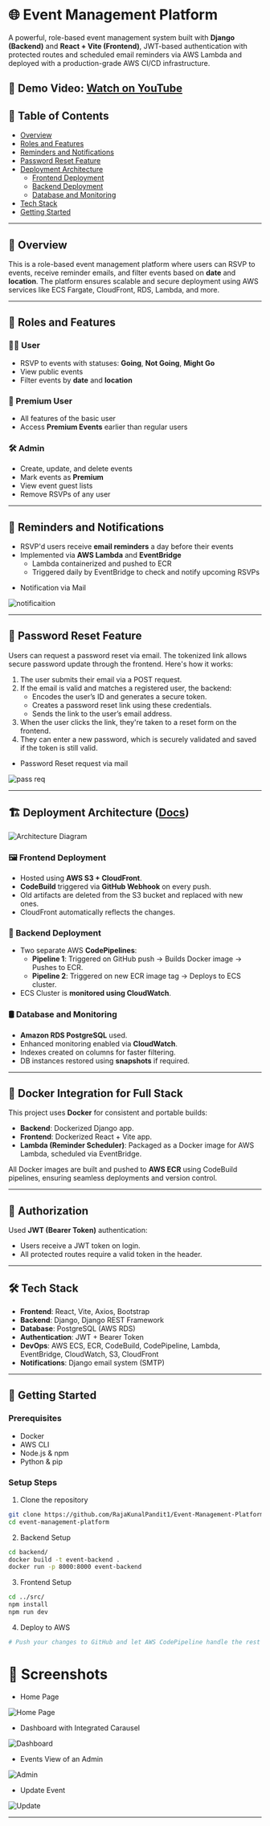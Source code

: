 # 🌐 Event Management Platform

A powerful, role-based event management system built with **Django (Backend)** and **React + Vite (Frontend)**, JWT-based authentication with protected routes and scheduled email reminders via AWS Lambda and deployed with a production-grade AWS CI/CD infrastructure.

🎥 **Demo Video**: <a href="https://www.youtube.com/watch?v=A69P-NmbC1s" target="_blank">Watch on YouTube</a>
---

## 🧠 Table of Contents

- [Overview](#overview)
- [Roles and Features](#roles-and-features)
- [Reminders and Notifications](#reminders-and-notifications)
- [Password Reset Feature](#password-reset-feature)
- [Deployment Architecture](#deployment-architecture)
  - [Frontend Deployment](#frontend-deployment)
  - [Backend Deployment](#backend-deployment)
  - [Database and Monitoring](#database-and-monitoring)
- [Tech Stack](#tech-stack)
- [Getting Started](#getting-started)

---

## 🚀 Overview

This is a role-based event management platform where users can RSVP to events, receive reminder emails, and filter events based on **date** and **location**. The platform ensures scalable and secure deployment using AWS services like ECS Fargate, CloudFront, RDS, Lambda, and more.

---

## 👥 Roles and Features

### 🧑‍💼 User
- RSVP to events with statuses: **Going**, **Not Going**, **Might Go**
- View public events
- Filter events by **date** and **location**

### 💎 Premium User
- All features of the basic user
- Access **Premium Events** earlier than regular users

### 🛠️ Admin
- Create, update, and delete events
- Mark events as **Premium**
- View event guest lists
- Remove RSVPs of any user

---

## 📩 Reminders and Notifications

- RSVP'd users receive **email reminders** a day before their events
- Implemented via **AWS Lambda** and **EventBridge**
  - Lambda containerized and pushed to ECR
  - Triggered daily by EventBridge to check and notify upcoming RSVPs

* Notification via Mail

![notificaition](event_mgmt_platform/public/reminder.jpg)

---

## 🔐 Password Reset Feature

Users can request a password reset via email. The tokenized link allows secure password update through the frontend.
Here's how it works:

1. The user submits their email via a POST request.
2. If the email is valid and matches a registered user, the backend:
   - Encodes the user’s ID and generates a secure token.
   - Creates a password reset link using these credentials.
   - Sends the link to the user’s email address.
3. When the user clicks the link, they're taken to a reset form on the frontend.
4. They can enter a new password, which is securely validated and saved if the token is still valid.

* Password Reset request via mail

![pass req](event_mgmt_platform/public/passreset.jpg)

---

## 🏗️ Deployment Architecture (<a href="https://docs.google.com/document/d/1HXNp24zYOn7hO4aGKp01hoGNifjVBUujjyyyUVL73Dw/edit?usp=sharing" target="_blank">Docs</a>)

![Architecture Diagram](event_mgmt_platform/public/architecture.jpg)

### 🖼️ Frontend Deployment

- Hosted using **AWS S3 + CloudFront**.
- **CodeBuild** triggered via **GitHub Webhook** on every push.
- Old artifacts are deleted from the S3 bucket and replaced with new ones.
- CloudFront automatically reflects the changes.

### 🔧 Backend Deployment

- Two separate AWS **CodePipelines**:
  - **Pipeline 1**: Triggered on GitHub push → Builds Docker image → Pushes to ECR.
  - **Pipeline 2**: Triggered on new ECR image tag → Deploys to ECS cluster.
- ECS Cluster is **monitored using CloudWatch**.

### 🛢️ Database and Monitoring

- **Amazon RDS PostgreSQL** used.
- Enhanced monitoring enabled via **CloudWatch**.
- Indexes created on columns for faster filtering.
- DB instances restored using **snapshots** if required.

---

## 🐳 Docker Integration for Full Stack

This project uses **Docker** for consistent and portable builds:

- **Backend**: Dockerized Django app.
- **Frontend**: Dockerized React + Vite app.
- **Lambda (Reminder Scheduler)**: Packaged as a Docker image for AWS Lambda, scheduled via EventBridge.

All Docker images are built and pushed to **AWS ECR** using CodeBuild pipelines, ensuring seamless deployments and version control.

---

## 🔐 Authorization

Used **JWT (Bearer Token)** authentication:
- Users receive a JWT token on login.
- All protected routes require a valid token in the header.

---

## 🛠️ Tech Stack

- **Frontend**: React, Vite, Axios, Bootstrap
- **Backend**: Django, Django REST Framework
- **Database**: PostgreSQL (AWS RDS)
- **Authentication**: JWT + Bearer Token
- **DevOps**: AWS ECS, ECR, CodeBuild, CodePipeline, Lambda, EventBridge, CloudWatch, S3, CloudFront
- **Notifications**: Django email system (SMTP)

---

## 🚀 Getting Started

### Prerequisites

- Docker
- AWS CLI
- Node.js & npm
- Python & pip

### Setup Steps

1. Clone the repository
```bash 
git clone https://github.com/RajaKunalPandit1/Event-Management-Platform.git
cd event-management-platform
```
2. Backend Setup
```bash 
cd backend/
docker build -t event-backend .
docker run -p 8000:8000 event-backend
```
3. Frontend Setup
```bash 
cd ../src/
npm install
npm run dev
```

4. Deploy to AWS
```bash 
# Push your changes to GitHub and let AWS CodePipeline handle the rest 
```
# 📸 Screenshots

* Home Page

![Home Page](event_mgmt_platform/public/homepage.jpg)

* Dashboard with Integrated Carausel
  
![Dashboard](event_mgmt_platform/public/dashboard.jpg)

* Events View of an Admin
  
![Admin](event_mgmt_platform/public/events.jpg)

* Update Event
  
![Update](event_mgmt_platform/public/makeeventpremium.jpg)


---

